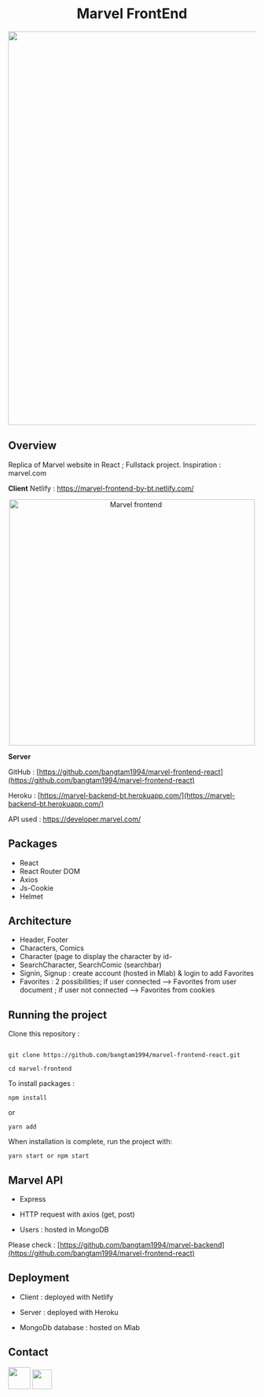 <h1  align="center">Marvel FrontEnd</h1>

  <p align="center">
	<img src="https://github.com/bangtam1994/marvel-frontend-react/tree/master/src/assets/images/marvel-front.gif" width="800">
</p>

## Overview

Replica of Marvel website in React ; Fullstack project.
Inspiration : marvel.com

**Client**
Netlify : <a  href="https://marvel-frontend-by-bt.netlify.com/"  target="_blank"> https://marvel-frontend-by-bt.netlify.com/</a>

<p align="center">
<a  href="https://marvel-frontend-by-bt.netlify.com/"><img  src="https://i.ibb.co/pQjwJ7N/Capture-d-e-cran-2020-02-29-a-23-27-39.png" width="500" title="Marvel frontend "  alt="Marvel frontend"></a>
</p>

**Server**

GitHub : <a  href="[https://github.com/bangtam1994/marvel-frontend-react](https://github.com/bangtam1994/marvel-frontend-react)">[https://github.com/bangtam1994/marvel-frontend-react](https://github.com/bangtam1994/marvel-frontend-react)</a>

Heroku : <a  href="https://marvel-frontend-by-bt.netlify.com/"  target="_blank"> [https://marvel-backend-bt.herokuapp.com/](https://marvel-backend-bt.herokuapp.com/)</a>

API used : https://developer.marvel.com/

## Packages

- React
- React Router DOM
- Axios
- Js-Cookie
- Helmet

## Architecture

- Header, Footer
- Characters, Comics
- Character (page to display the character by id-
- SearchCharacter, SearchComic (searchbar)
- Signin, Signup : create account (hosted in Mlab) & login to add Favorites
- Favorites : 2 possibilities; if user connected --> Favorites from user document ; if user not connected --> Favorites from cookies

## Running the project

Clone this repository :

```

git clone https://github.com/bangtam1994/marvel-frontend-react.git

cd marvel-frontend

```

To install packages :

```
npm install
```

or

```
yarn add
```

When installation is complete, run the project with:

```
yarn start or npm start
```

## Marvel API

- Express

- HTTP request with axios (get, post)

- Users : hosted in MongoDB

Please check :
<a  href="[https://github.com/bangtam1994/marvel-backend](https://github.com/bangtam1994/marvel-frontend-react)">[https://github.com/bangtam1994/marvel-backend](https://github.com/bangtam1994/marvel-frontend-react)</a>

## Deployment

- Client : deployed with Netlify

- Server : deployed with Heroku

- MongoDb database : hosted on Mlab

## Contact

<a  href="[https://www.linkedin.com/in/bangtamnguyen/](https://www.linkedin.com/in/bangtamnguyen/)"  target="_blank"> <img src="https://salon-ctco.com/wp-content/uploads/2018/09/Logo-LinkedIn.png" 
width="45"
/></a>
<a  href="mailto:bangtam1994@hotmail.com"  target="_blank"> <img src="https://upload.wikimedia.org/wikipedia/commons/4/4e/Gmail_Icon.png" 
width="40"
/></a>
